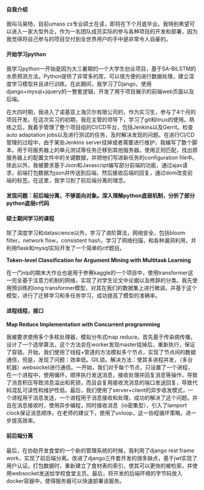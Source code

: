 #### 自我介绍

我叫马昊旸，目前umass cs专业硕士在读，即将在下个月底毕业。我特别希望可以进入一家大型外企，作为一名团队成员实际的参与各种项目的开发和部署，因为我觉得将自己参与的项目交付到全世界用户的手中是非常令人自豪的。



#### 开始学习python

我学习python一开始是因为大三暑期的一个大学生创业项目，基于SA-BiLSTM的水质预测方法。Python提供了非常多的库，可以很方便的进行数据处理，建立深度学习模型并且进行训练。在此期间，我学习了Django，使用django+mysql+jquery的一整套逻辑，开发了用于项目展示的前端web页面以及后端。



在大四时期，我进入了诺基亚上海贝尔有限公司的，作为实习生，参与了4个月的项目开发。在这次实习的初期，我在主管的领导下，学习了git和linux的使用。熟练之后，我着手管理了整个项目组的CI/CD平台，包括Jenkins以及Gerrit。检查auto adaptation jobs以及进行测试的任务，及时解决发现的问题。在进行CI/CD管理的过程中，由于某些Jenkins server挂掉或者需要进行维护，我编写了数个脚本，用于将服务器上的单元测试等任务迁移到其他服务器。使用正则匹配，找出原服务器上的配置文件中的关键数据，并把他们写进新任务的configuration file中。除此以外，我被要求基于Json和Javascript编写部分前端的功能，通过ajax请求，前端打包数据为json并传送到后端，然后接收后端的回复，通过dom改变前端的标签。在这里，我学习到了前后端分离的理念。

#### 发现问题：前后端分离，不够面向对象。深入理解python底层机制，分析了部分python底层c代码



#### 硕士期间学习的课程

除了深度学习和datascience以外，学习了进阶算法，网络安全，包括bloom filter，network flow，consistent hash，学习了网络扫描，和各种漏洞利用，并利用flask和mysql实际开发了一个简单的ctf题目。



**Token-level Classification for Argument Mining with Multitask Learning**

在一门nlp的期末大作业也是用于参赛kaggle的一个项目中，使用transformer这一完全基于注意力机制的网络，实现了对学生论文中论据以及修辞的分类。我先使用预训练的long transformer模型，对其在我们的数据集上进行微调，并基于这个模型，进行了迁移学习和多任务学习，成功提高了模型的准确率。



#### 进程线程，接口

**Map Reduce Implementation with Concurrent programming**

我被要求使用多个多核处理器，模拟分布式map reduce。首先基于传染病传播，设计了一个选举算法，这个方法会在worker发现master挂掉后，重新执行，保证了容错。开始，我们使用了线程+管道的方法模拟多个节点，实现了节点间的数据通信，但是，发现了问题：效率低。GIL锁。解决方法：使其多进程并发，（多台机器）websocket进行通信。一开始，我们对于每个节点，只设置了一个进程，在一个进程中，使用循环，顺序执行发送消息，接收处理并回复消息等操作，导致了消息积压导致消息溢出和死锁，而且会复用接收洗消息的端口发送回复，导致代码混乱可读性和维护性低。最后，我们使用了server+client的异步收发模式，一个进程用于消息发送，一个进程用于消息接收和处理，成功的解决了这个问题。并且在消息接收时，使用异步编程，同时接收消息（io密集型），引入了lamport clock保证消息顺序。在老师的建议下，使用了uvloop，这一协程循环策略，进一步提高效率。



#### 前后端分离

最后，在协助开发食堂的一个新的管理系统的时候，我利用了django rest frame work，实现了前后端分离。改进了django三件套开发的很多缺点，基于jwt实现了用户认证。打包数据时，重新建立了食材表的索引，使其可以更快的被检索，并使用websocket发送给学校食堂主页。最后，将开发的后端环境的字节码放入docker容器中，使得服务器可以快速部署该服务。

